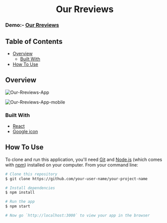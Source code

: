 <h1 align="center">Our Rreviews</h1>
   
<!-- DEMO -->
 
### Demo:-   [Our Rreviews](https://thejyotipatel.github.io/our-reviews-project-in-react/)


<!-- TABLE OF CONTENTS -->

## Table of Contents

- [Overview](#overview)
  - [Built With](#built-with)
- [How To Use](#how-to-use)

<!-- OVERVIEW --> 

## Overview

![Our-Rreviews-App](https://user-images.githubusercontent.com/66724598/148340979-5910b439-1f37-4eb6-a733-0a459cbda22c.png)

![Our-Rreviews-App-mobile](https://user-images.githubusercontent.com/66724598/148340989-080e1a9b-07e9-407b-aa75-ab2a924a8f9f.png)

### Built With

- [React](https://reactjs.org/)
- [Google icon](https://fonts.google.com/icons)

## How To Use

To clone and run this application, you'll need [Git](https://git-scm.com) and [Node.js](https://nodejs.org/en/download/) (which comes with [npm](http://npmjs.com)) installed on your computer. From your command line:

```bash
# Clone this repository
$ git clone https://github.com/your-user-name/your-project-name

# Install dependencies
$ npm install

# Run the app
$ npm start

# Now go `http://localhost:3000` to view your app in the browser
```
